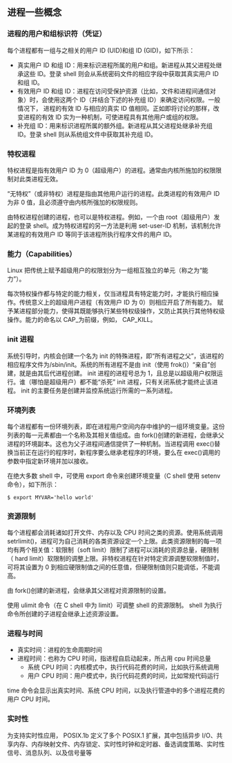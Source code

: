 ## 进程一些概念

### 进程的用户和组标识符（凭证）

每个进程都有一组与之相关的用户 ID (UID)和组 ID (GID)，如下所示：

- 真实用户 ID 和组 ID：用来标识进程所属的用户和组。新进程从其父进程处继承这些 ID。登录 shell 则会从系统密码文件的相应字段中获取其真实用户 ID 和组 ID。
- 有效用户 ID 和组 ID：进程在访问受保护资源（比如，文件和进程间通信对象）时，会使用这两个 ID（并结合下述的补充组 ID）来确定访问权限。一般情况下，
  进程的有效 ID 与相应的真实 ID 值相同。正如即将讨论的那样，改变进程的有效 ID 实为一种机制，可使进程具有其他用户或组的权限。
- 补充组 ID：用来标识进程所属的额外组。新进程从其父进程处继承补充组 ID。登录 shell 则从系统组文件中获取其补充组 ID。

### 特权进程

特权进程是指有效用户 ID 为 0（超级用户）的进程。通常由内核所施加的权限限制对此类进程无效。

“无特权”（或非特权）进程是指由其他用户运行的进程。此类进程的有效用户 ID 为非 0 值，且必须遵守由内核所强加的权限规则。

由特权进程创建的进程，也可以是特权进程。例如，一个由 root（超级用户）发起的登录 shell。成为特权进程的另一方法是利用 set-user-ID 机制，该机制允许某进程的有效用户 ID 等同于该进程所执行程序文件的用户 ID。

### 能力（Capabilities）

Linux 把传统上赋予超级用户的权限划分为一组相互独立的单元（称之为“能力”）。

每次特权操作都与特定的能力相关，仅当进程具有特定能力时，才能执行相应操作。传统意义上的超级用户进程（有效用户 ID 为 0）则相应开启了所有能力。
赋予某进程部分能力，使得其既能够执行某些特权级操作，又防止其执行其他特权级操作。能力的命名以 CAP\_为前缀，例如， CAP_KILL。

### init 进程

系统引导时，内核会创建一个名为 init 的特殊进程，即“所有进程之父”，该进程的相应程序文件为/sbin/init。系统的所有进程不是由 init（使用 frok()）“亲自”创建，就是由其后代进程创建。 init 进程的进程号总为 1，且总是以超级用户权限运行。谁（哪怕是超级用户）都不能“杀死” init 进程，只有关闭系统才能终止该进程。 init 的主要任务是创建并监控系统运行所需的一系列进程。

### 环境列表

每个进程都有一份环境列表，即在进程用户空间内存中维护的一组环境变量。这份列表的每一元素都由一个名称及其相关值组成。由 fork()创建的新进程，会继承父进程的环境副本。这也为父子进程间通信提供了一种机制。当进程调用 exec()替换当前正在运行的程序时，新程序要么继承老程序的环境，要么在 exec()调用的参数中指定新环境并加以接收。

在绝大多数 shell 中，可使用 export 命令来创建环境变量（C shell 使用 setenv 命令），如下所示：

```
$ export MYVAR='hello world'
```

### 资源限制

每个进程都会消耗诸如打开文件、内存以及 CPU 时间之类的资源。使用系统调用 setrlimit()，进程可为自己消耗的各类资源设定一个上限。此类资源限制的每一项均有两个相关值：软限制（soft limit）限制了进程可以消耗的资源总量，硬限制（ hard limit）软限制的调整上限。非特权进程在针对特定资源调整软限制值时，可将其设置为 0 到相应硬限制值之间的任意值，但硬限制值则只能调低，不能调高。

由 fork()创建的新进程，会继承其父进程对资源限制的设置。

使用 ulimit 命令（在 C shell 中为 limit）可调整 shell 的资源限制。 shell 为执行命令所创建的子进程会继承上述资源设置。

### 进程与时间

- 真实时间：进程的生命周期时间
- 进程时间：也称为 CPU 时间，指进程自启动起来，所占用 cpu 时间总量
  - 系统 CPU 时间：内核模式中，执行代码花费的时间，比如执行系统调用
  - 用户 CPU 时间：用户模式中，执行代码花费的时间，比如常规代码运行

time 命令会显示出真实时间、系统 CPU 时间，以及执行管道中的多个进程花费的用户 CPU 时间。

### 实时性

为支持实时性应用， POSIX.1b 定义了多个 POSIX.1 扩展，其中包括异步 I/O、共享内存、内存映射文件、内存锁定、实时性时钟和定时器、备选调度策略、实时性信号、消息队列、以及信号量等
